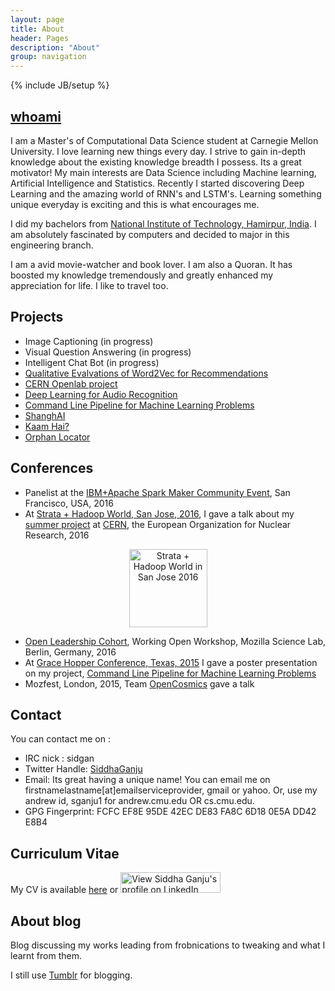 ```yaml
---
layout: page
title: About
header: Pages
description: "About"
group: navigation
---
```

{% include JB/setup %}


## [whoami](http://about.me/siddha.ganju) 

I am a Master's of Computational Data Science student at Carnegie Mellon University. I love learning new things every day. I strive to gain in-depth knowledge about the existing knowledge breadth I possess. Its a great motivator! My main interests are Data Science including Machine learning, Artificial Intelligence and Statistics. Recently I started discovering Deep Learning and the amazing world of RNN's and LSTM's. Learning something unique everyday is exciting and this is what encourages me.

I did my bachelors from [National Institute of Technology, Hamirpur, India](http://www.nith.ac.in/). I am absolutely fascinated by computers and decided to major in this engineering branch.

I am a avid movie-watcher and book lover. I am also a Quoran. It has boosted my knowledge tremendously and greatly enhanced my appreciation for life. I like to travel too.


## Projects

- Image Captioning (in progress)
- Visual Question Answering (in progress)
- Intelligent Chat Bot (in progress)
- [Qualitative Evalvations of Word2Vec for Recommendations](http://sidgan.me/technical/2015/12/15/Qualitative-Evaluvation-of-Word2Vec-for-Recommendations)
- [CERN Openlab project](http://sidgan.me/technical/hackathon/2015/08/17/Summer-Internship-CERN-I)
- [Deep Learning for Audio Recognition](http://sidgan.me/technical/2015/01/10/deep-learning-for-audio-recognition)
- [Command Line Pipeline for Machine Learning Problems](http://sidgan.me/technical/2014/12/14/pipeline-for-ml/)
- [ShanghAI](http://sidgan.me/technical/2014/12/30/shanghai/)
- [Kaam Hai?](http://sidgan.me/conference/hackathon/2014/11/25/ghc)
- [Orphan Locator](http://sidgan.me/hackathon/2014/03/01/nyuad)

## Conferences

- Panelist at the [IBM+Apache Spark Maker Community Event](https://www.eventbrite.com/e/livestream-apache-sparktm-maker-community-event-registration-24790223225?cm_mc_uid=44542765505314598055897&cm_mc_sid_50200000=1464965597), San Francisco, USA, 2016
- At [Strata + Hadoop World, San Jose, 2016](http://conferences.oreilly.com/strata/hadoop-big-data-ca/public/schedule/speaker/225765), I gave a talk about my [summer project](http://sidgan.me/technical/hackathon/2015/08/17/Summer-Internship-CERN-I/) at [CERN](http://home.cern/), the European Organization for Nuclear Research, 2016
<p align="middle" >
<a href="http://conferences.oreilly.com/strata/hadoop-big-data-ca/">
	<img src="http://cdn.oreillystatic.com/en/assets/1/event/144/stratasj2016_speaking_125x125.gif" width="125" height="125"  border="0"  alt="Strata + Hadoop World in San Jose 2016"  />
</a>
</p>

- [Open Leadership Cohort](https://www.mozillascience.org/wow-introducing-working-open-workshops-and-the-open-leaders-cohort), Working Open Workshop, Mozilla Science Lab, Berlin, Germany, 2016
- At [Grace Hopper Conference, Texas, 2015](http://sidgan.me/technical/hackathon/2015/10/19/ghc-texas/) I gave a poster presentation on my project, [Command Line Pipeline for Machine Learning Problems](http://sidgan.me/technical/2014/12/14/pipeline-for-ml/)
- Mozfest, London, 2015, Team [OpenCosmics](http://sidgan.me/technical/hackathon/2015/08/25/CERN-Webfest/) gave a talk


## Contact

You can contact me on :

- IRC nick : sidgan 
- Twitter Handle: [SiddhaGanju](http://www.twitter.com/SiddhaGanju) 
- Email: Its great having a unique name! You can email me on firstnamelastname[at]emailserviceprovider, gmail or yahoo. Or, use my andrew id, sganju1 for andrew.cmu.edu OR cs.cmu.edu.
- GPG Fingerprint: FCFC EF8E 95DE 42EC DE83 FA8C 6D18 0E5A DD42 E8B4

## Curriculum Vitae

My CV is available [here](http://sidgan.me/images/SiddhaGanju-CV.pdf) or <a href="https://www.linkedin.com/pub/siddha-ganju/67/23/322"> <img src="https://static.licdn.com/scds/common/u/img/webpromo/btn_viewmy_160x33.png" width="160" height="33" border="0" alt="View Siddha Ganju's profile on LinkedIn"> </a>

## About blog 

Blog discussing my works leading from frobnications to tweaking and what I learnt from them.

I still use [Tumblr](http://sidgan.tumblr.com/) for blogging.